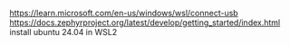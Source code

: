 https://learn.microsoft.com/en-us/windows/wsl/connect-usb
https://docs.zephyrproject.org/latest/develop/getting_started/index.html
install ubuntu 24.04 in WSL2
